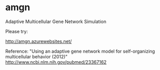 # amgn
Adaptive Multicellular Gene Network Simulation

Please try:

http://amgn.azurewebsites.net/

Reference:
"Using an adaptive gene network model for self-organizing multicellular behavior (2012)"
http://www.ncbi.nlm.nih.gov/pubmed/23367162
